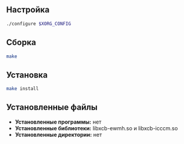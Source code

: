 <package-info :package="package" showsbu2></package-info>

<script>
		new Vue({
		el: '#main',
		data: { package: {} },
		mounted: function () {
				this.getPackage('xcb-util-wm');
		},
		methods: {
			getPackage: function(name) {
					getPackage(name)
					.then(response => this.package = response);
			},
		}
  })
</script>

## Настройка

```bash
./configure $XORG_CONFIG
```

## Сборка

```bash
make
```

## Установка

```bash
make install
```

## Установленные файлы
* **Установленные программы:** нет
* **Установленные библиотеки:** libxcb-ewmh.so и libxcb-icccm.so
* **Установленные директории:** нет
